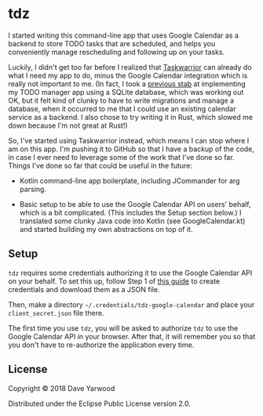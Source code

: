 # tdz

I started writing this command-line app that uses Google Calendar as a backend
to store TODO tasks that are scheduled, and helps you conveniently manage
rescheduling and following up on your tasks.

Luckily, I didn't get too far before I realized that [Taskwarrior][taskwarrior]
can already do what I need my app to do, minus the Google Calendar integration
which is really not important to me. (In fact, I took a [previous stab][ews] at
implementing my TODO manager app using a SQLite database, which was working out
OK, but it felt kind of clunky to have to write migrations and manage a
database, when it occurred to me that I could use an existing calendar service
as a backend. I also chose to try writing it in Rust, which slowed me down
because I'm not great at Rust!)

So, I've started using Taskwarrior instead, which means I can stop where I am on
this app. I'm pushing it to GitHub so that I have a backup of the code, in case
I ever need to leverage some of the work that I've done so far. Things I've done
so far that could be useful in the future:

* Kotlin command-line app boilerplate, including JCommander for arg parsing.

* Basic setup to be able to use the Google Calendar API on users' behalf, which
  is a bit complicated. (This includes the Setup section below.) I translated
  some clunky Java code into Kotlin (see GoogleCalendar.kt) and started building
  my own abstractions on top of it.

[taskwarrior]: https://taskwarrior.org
[ews]: https://github.com/daveyarwood/ews

## Setup

`tdz` requires some credentials authorizing it to use the Google Calendar API on
your behalf. To set this up, follow Step 1 of [this
guide](https://developers.google.com/calendar/quickstart/java) to create
credentials and download them as a JSON file.

Then, make a directory `~/.credentials/tdz-google-calendar` and place your
`client_secret.json` file there.

The first time you use `tdz`, you will be asked to authorize `tdz` to use the
Google Calendar API in your browser. After that, it will remember you so that
you don't have to re-authorize the application every time.

## License

Copyright © 2018 Dave Yarwood

Distributed under the Eclipse Public License version 2.0.
